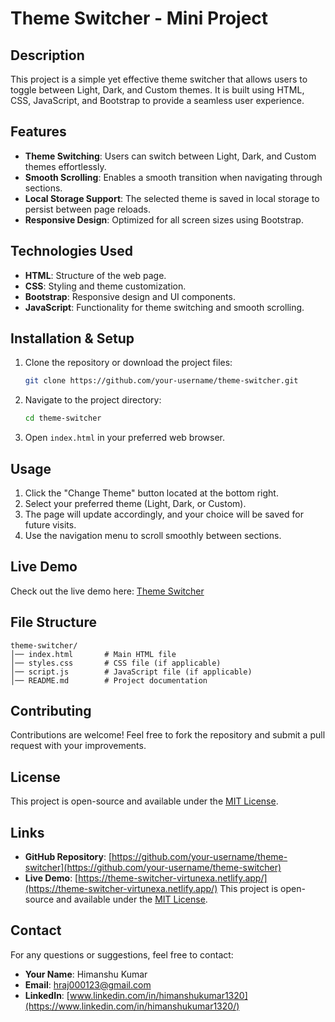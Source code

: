 # Theme Switcher - Mini Project

## Description
This project is a simple yet effective theme switcher that allows users to toggle between Light, Dark, and Custom themes. It is built using HTML, CSS, JavaScript, and Bootstrap to provide a seamless user experience.

## Features
- **Theme Switching**: Users can switch between Light, Dark, and Custom themes effortlessly.
- **Smooth Scrolling**: Enables a smooth transition when navigating through sections.
- **Local Storage Support**: The selected theme is saved in local storage to persist between page reloads.
- **Responsive Design**: Optimized for all screen sizes using Bootstrap.

## Technologies Used
- **HTML**: Structure of the web page.
- **CSS**: Styling and theme customization.
- **Bootstrap**: Responsive design and UI components.
- **JavaScript**: Functionality for theme switching and smooth scrolling.

## Installation & Setup
1. Clone the repository or download the project files:
   ```sh
   git clone https://github.com/your-username/theme-switcher.git
   ```
2. Navigate to the project directory:
   ```sh
   cd theme-switcher
   ```
3. Open `index.html` in your preferred web browser.

## Usage
1. Click the "Change Theme" button located at the bottom right.
2. Select your preferred theme (Light, Dark, or Custom).
3. The page will update accordingly, and your choice will be saved for future visits.
4. Use the navigation menu to scroll smoothly between sections.

## Live Demo
Check out the live demo here: [Theme Switcher](https://theme-switcher-virtunexa.netlify.app/)

## File Structure
```
theme-switcher/
│── index.html       # Main HTML file
│── styles.css       # CSS file (if applicable)
│── script.js        # JavaScript file (if applicable)
│── README.md        # Project documentation
```

## Contributing
Contributions are welcome! Feel free to fork the repository and submit a pull request with your improvements.

## License
This project is open-source and available under the [MIT License](LICENSE).

## Links
- **GitHub Repository**: [https://github.com/your-username/theme-switcher](https://github.com/your-username/theme-switcher)
- **Live Demo**: [https://theme-switcher-virtunexa.netlify.app/](https://theme-switcher-virtunexa.netlify.app/)
This project is open-source and available under the [MIT License](LICENSE).

## Contact
For any questions or suggestions, feel free to contact:
- **Your Name**: Himanshu Kumar
- **Email**: hraj000123@gmail.com
- **LinkedIn**: [www.linkedin.com/in/himanshukumar1320](https://www.linkedin.com/in/himanshukumar1320/)

